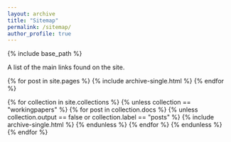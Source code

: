 ```yaml
---
layout: archive
title: "Sitemap"
permalink: /sitemap/
author_profile: true
---
```


{% include base_path %}

A list of the main links found on the site. 

{% for post in site.pages %}
  {% include archive-single.html %}
{% endfor %}

{% for collection in site.collections %}
  {% unless collection == "workingpapers" %}
  {% for post in collection.docs %}
    {% unless collection.output == false or collection.label == "posts" %}
    {% include archive-single.html %}
    {% endunless %}
  {% endfor %}
  {% endunless %}
{% endfor %}

